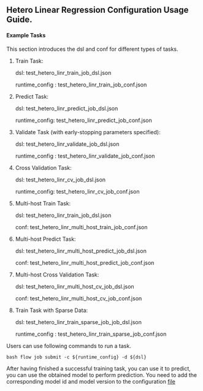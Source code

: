 ## Hetero Linear Regression Configuration Usage Guide.

#### Example Tasks

This section introduces the dsl and conf for different types of tasks.

1. Train Task:

    dsl: test_hetero_linr_train_job_dsl.json

    runtime_config : test_hetero_linr_train_job_conf.json

2. Predict Task:
    
    dsl: test_hetero_linr_predict_job_dsl.json

    runtime_config: test_hetero_linr_predict_job_conf.json

3. Validate Task (with early-stopping parameters specified):

    dsl: test_hetero_linr_validate_job_dsl.json

    runtime_config : test_hetero_linr_validate_job_conf.json

4. Cross Validation Task:

    dsl: test_hetero_linr_cv_job_dsl.json

    runtime_config: test_hetero_linr_cv_job_conf.json

5. Multi-host Train Task:

    dsl: test_hetero_linr_train_job_dsl.json

    conf: test_hetero_linr_multi_host_train_job_conf.json

6. Multi-host Predict Task:

    dsl: test_hetero_linr_multi_host_predict_job_dsl.json

    conf: test_hetero_linr_multi_host_predict_job_conf.json

7. Multi-host Cross Validation Task:

    dsl: test_hetero_linr_multi_host_cv_job_dsl.json

    conf: test_hetero_linr_multi_host_cv_job_conf.json

8. Train Task with Sparse Data:
    
     dsl: test_hetero_linr_train_sparse_job_job_dsl.json

    runtime_config : test_hetero_linr_train_sparse_job_conf.json


Users can use following commands to run a task.

    bash flow job submit -c ${runtime_config} -d ${dsl}

After having finished a successful training task, you can use it to predict, you can use the obtained model to perform prediction. You need to add the corresponding model id and model version to the configuration [file](./test_hetero_linr_predict_job_conf.json)
